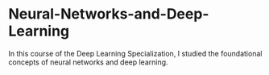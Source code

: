 # Neural-Networks-and-Deep-Learning
In this course of the Deep Learning Specialization, I studied the foundational concepts of neural networks and deep learning.
